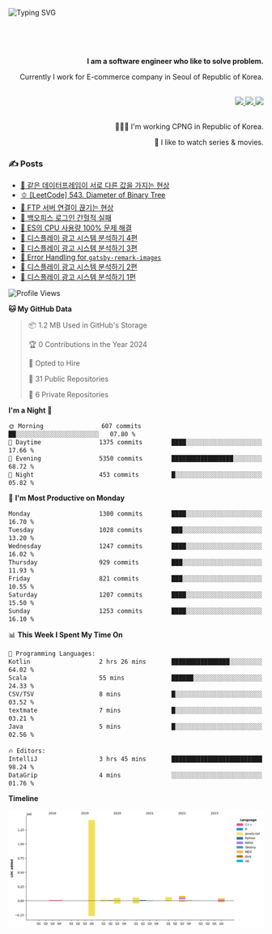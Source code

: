 ![Typing SVG](https://readme-typing-svg.herokuapp.com/?lines=Hello,+I'm+Changkwon+😎&height=150&width=1024&size=40&color=458588&background=282828&center=true&vCenter=true&multiline=false&duration=2000&pause=0)

<div align=right>
  <br/>
  <br/>  
  <br/>
  
  **I am a software engineer who like to solve problem.**<br/>
  
  Currently I work for E-commerce company in Seoul of Republic of Korea.<br/>
  <br/>

  <a href="https://www.linkedin.com/in/spearkkk/" target="_blank">
    <img src="https://img.shields.io/badge/LinkedIn-305D61.svg?&style=for-the-badge&logo=linkedin&logoColor=ffffff&labelColor=305D61&logoWidth=20"/>
  </a>
  <a href="http://spearkkk.dev/en/resume/" target="_blank">
    <img src="https://img.shields.io/badge/resume-305D61.svg?&style=for-the-badge&logo=ReadtheDocs&logoColor=ffffff&labelColor=305D61&logoWidth=20"/>
  </a>
  <a href="https://spearkkk.dev/" target="_blank">
    <img src="https://img.shields.io/badge/blog-305D61.svg?&style=for-the-badge&logo=ReadtheDocs&logoColor=ffffff&labelColor=305D61&logoWidth=20"/>
  </a>
  
  <br/>
  <br/>
  
  👨🏼‍💻 I'm working CPNG in Republic of Korea.
  <br/>
  
  🍿 I like to watch series & movies.
  <br/>

</div>
  
<div align=left>
  
  <div>
    
  ### ✍️ Posts
    
  </div>
  
  <!-- BLOGPOSTS:START -->
- [🍞 같은 데이터프레임이 서로 다른 값을 가지는 현상](https://spearkkk.dev/two-dataframe-have-another-value)
- [🫑 [LeetCode] 543. Diameter of Binary Tree](https://spearkkk.dev/leetcode-543-diameter-of-binary-tree)
- [🍂 FTP 서버 연결이 끊기는 현상](https://spearkkk.dev/ftp-server-connection-failure)
- [🍆 백오피스 로그인 간헐적 실패](https://spearkkk.dev/back-office-login-failure)
- [🧄 ES의 CPU 사용량 100% 문제 해결](https://spearkkk.dev/es-cpu-100-trouble-shooting)
- [🍈 디스플레이 광고 시스템 분석하기 4편](https://spearkkk.dev/display-advertising-system-analysis-4)
- [🍊 디스플레이 광고 시스템 분석하기 3편](https://spearkkk.dev/display-advertising-system-analysis-3)
- [🍉 Error Handling for `gatsby-remark-images`](https://spearkkk.dev/error-handling-for-gatsby-remark-images)
- [🍈 디스플레이 광고 시스템 분석하기 2편](https://spearkkk.dev/display-advertising-system-analysis-2)
- [🍇 디스플레이 광고 시스템 분석하기 1편](https://spearkkk.dev/display-advertising-system-analysis-1)
<!-- BLOGPOSTS:END -->

  
<!--START_SECTION:waka-->
![Profile Views](http://img.shields.io/badge/Profile%20Views-11-blue)

**🐱 My GitHub Data** 

> 📦 1.2 MB Used in GitHub's Storage 
 > 
> 🏆 0 Contributions in the Year 2024
 > 
> 💼 Opted to Hire
 > 
> 📜 31 Public Repositories 
 > 
> 🔑 6 Private Repositories 
 > 
**I'm a Night 🦉** 

```text
🌞 Morning                607 commits         ██░░░░░░░░░░░░░░░░░░░░░░░   07.80 % 
🌆 Daytime                1375 commits        ████░░░░░░░░░░░░░░░░░░░░░   17.66 % 
🌃 Evening                5350 commits        █████████████████░░░░░░░░   68.72 % 
🌙 Night                  453 commits         █░░░░░░░░░░░░░░░░░░░░░░░░   05.82 % 
```
📅 **I'm Most Productive on Monday** 

```text
Monday                   1300 commits        ████░░░░░░░░░░░░░░░░░░░░░   16.70 % 
Tuesday                  1028 commits        ███░░░░░░░░░░░░░░░░░░░░░░   13.20 % 
Wednesday                1247 commits        ████░░░░░░░░░░░░░░░░░░░░░   16.02 % 
Thursday                 929 commits         ███░░░░░░░░░░░░░░░░░░░░░░   11.93 % 
Friday                   821 commits         ███░░░░░░░░░░░░░░░░░░░░░░   10.55 % 
Saturday                 1207 commits        ████░░░░░░░░░░░░░░░░░░░░░   15.50 % 
Sunday                   1253 commits        ████░░░░░░░░░░░░░░░░░░░░░   16.10 % 
```


📊 **This Week I Spent My Time On** 

```text
💬 Programming Languages: 
Kotlin                   2 hrs 26 mins       ████████████████░░░░░░░░░   64.02 % 
Scala                    55 mins             ██████░░░░░░░░░░░░░░░░░░░   24.33 % 
CSV/TSV                  8 mins              █░░░░░░░░░░░░░░░░░░░░░░░░   03.52 % 
textmate                 7 mins              █░░░░░░░░░░░░░░░░░░░░░░░░   03.21 % 
Java                     5 mins              █░░░░░░░░░░░░░░░░░░░░░░░░   02.56 % 

🔥 Editors: 
IntelliJ                 3 hrs 45 mins       █████████████████████████   98.24 % 
DataGrip                 4 mins              ░░░░░░░░░░░░░░░░░░░░░░░░░   01.76 % 
```

**Timeline**

![Lines of Code chart](https://raw.githubusercontent.com/spearkkk/spearkkk/main/assets/bar_graph.png)


<!--END_SECTION:waka-->
</div>

